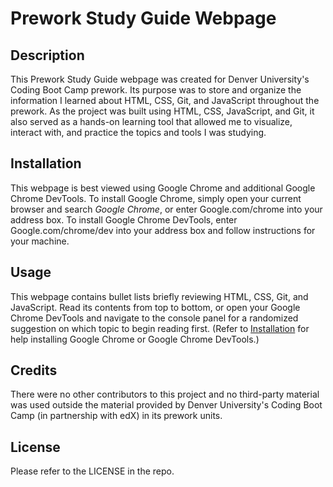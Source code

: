 # <Prework Study Guide Webpage>

# Prework Study Guide Webpage

## Description

This Prework Study Guide webpage was created for Denver University's Coding Boot Camp prework. Its purpose was to store and organize the information I learned about HTML, CSS, Git, and JavaScript throughout the prework. As the project was built using HTML, CSS, JavaScript, and Git, it also served as a hands-on learning tool that allowed me to visualize, interact with, and practice the topics and tools I was studying.

## Installation

This webpage is best viewed using Google Chrome and additional Google Chrome DevTools. To install Google Chrome, simply open your current browser and search <i>Google Chrome</i>, or enter Google.com/chrome into your address box. To install Google Chrome DevTools, enter Google.com/chrome/dev into your address box and follow instructions for your machine.

## Usage

This webpage contains bullet lists briefly reviewing HTML, CSS, Git, and JavaScript. Read its contents from top to bottom, or open your Google Chrome DevTools and navigate to the console panel for a randomized suggestion on which topic to begin reading first. (Refer to [Installation](#installation) for help installing Google Chrome or Google Chrome DevTools.)

## Credits

There were no other contributors to this project and no third-party material was used outside the material provided by Denver University's Coding Boot Camp (in partnership with edX) in its prework units.

## License

Please refer to the LICENSE in the repo.